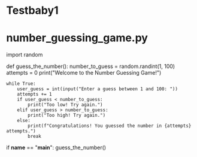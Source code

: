 # Testbaby1
# number_guessing_game.py

import random

def guess_the_number():
    number_to_guess = random.randint(1, 100)
    attempts = 0
    print("Welcome to the Number Guessing Game!")
    
    while True:
        user_guess = int(input("Enter a guess between 1 and 100: "))
        attempts += 1
        if user_guess < number_to_guess:
            print("Too low! Try again.")
        elif user_guess > number_to_guess:
            print("Too high! Try again.")
        else:
            print(f"Congratulations! You guessed the number in {attempts} attempts.")
            break

if __name__ == "__main__":
    guess_the_number()
